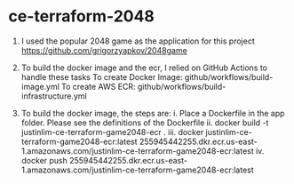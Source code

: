 # ce-terraform-2048

1) I used the popular 2048 game as the application for this project
https://github.com/grigorzyapkov/2048game

2) To build the docker image and the ecr, I relied on GitHub Actions to handle these tasks
To create Docker Image: github/workflows/build-image.yml
To create AWS ECR: github/workflows/build-infrastructure.yml

3) To build the docker image, the steps are:
i. Place a Dockerfile in the app folder. Please see the definitions of the Dockerfile
ii. docker build -t justinlim-ce-terraform-game2048-ecr .
iii. docker justinlim-ce-terraform-game2048-ecr:latest 255945442255.dkr.ecr.us-east-1.amazonaws.com/justinlim-ce-terraform-game2048-ecr:latest
iv. docker push 255945442255.dkr.ecr.us-east-1.amazonaws.com/justinlim-ce-terraform-game2048-ecr:latest